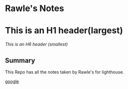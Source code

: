 # Rawle's Notes

# This is an H1 header(largest)
###### This is an H6 header (smallest)

## Summary
This Repo has all the notes taken by Rawle's for lighthouse.

[google](https://www.google.com)